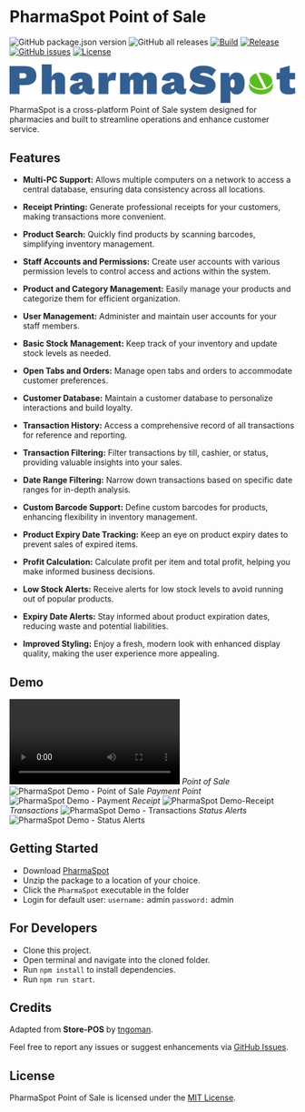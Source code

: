 # PharmaSpot Point of Sale
![GitHub package.json version](https://img.shields.io/github/package-json/v/drkNsubuga/PharmaSpot) ![GitHub all releases](https://img.shields.io/github/downloads/drkNsubuga/PharmaSpot/total) [![Build](https://github.com/drkNsubuga/PharmaSpot/actions/workflows/build.yml/badge.svg)](https://github.com/drkNsubuga/PharmaSpot/actions/workflows/build.yml) [![Release](https://github.com/drkNsubuga/PharmaSpot/actions/workflows/release.yml/badge.svg)](https://github.com/drkNsubuga/PharmaSpot/actions/workflows/release.yml) [![GitHub issues](https://img.shields.io/github/issues/drkNsubuga/PharmaSpot)](https://github.com/drkNsubuga/PharmaSpot) [![License](https://img.shields.io/badge/license-MIT-blue.svg)](https://github.com/drkNsubuga/PharmaSpot/blob/main/LICENSE)

![PharmaSpot Logo](./assets/images/logo.svg)
PharmaSpot is a cross-platform Point of Sale system designed for pharmacies and built to streamline operations and enhance customer service.

## Features

- **Multi-PC Support:** Allows multiple computers on a network to access a central database, ensuring data consistency across all locations.

- **Receipt Printing:** Generate professional receipts for your customers, making transactions more convenient.

- **Product Search:** Quickly find products by scanning barcodes, simplifying inventory management.

- **Staff Accounts and Permissions:** Create user accounts with various permission levels to control access and actions within the system.

- **Product and Category Management:** Easily manage your products and categorize them for efficient organization.

- **User Management:** Administer and maintain user accounts for your staff members.

- **Basic Stock Management:** Keep track of your inventory and update stock levels as needed.

- **Open Tabs and Orders:** Manage open tabs and orders to accommodate customer preferences.

- **Customer Database:** Maintain a customer database to personalize interactions and build loyalty.

- **Transaction History:** Access a comprehensive record of all transactions for reference and reporting.

- **Transaction Filtering:** Filter transactions by till, cashier, or status, providing valuable insights into your sales.

- **Date Range Filtering:** Narrow down transactions based on specific date ranges for in-depth analysis.

- **Custom Barcode Support:** Define custom barcodes for products, enhancing flexibility in inventory management.

- **Product Expiry Date Tracking:** Keep an eye on product expiry dates to prevent sales of expired items.

- **Profit Calculation:** Calculate profit per item and total profit, helping you make informed business decisions.

- **Low Stock Alerts:** Receive alerts for low stock levels to avoid running out of popular products.

- **Expiry Date Alerts:** Stay informed about product expiration dates, reducing waste and potential liabilities.

- **Improved Styling:** Enjoy a fresh, modern look with enhanced display quality, making the user experience more appealing.


## Demo
![PharmaSpot Demo](https://github.com/drkNsubuga/PharmaSpot/blob/main/screenshots/demo.webm)
*Point of Sale*
![PharmaSpot Demo - Point of Sale](https://github.com/drkNsubuga/PharmaSpot/blob/main/screenshots/pos.png)
*Payment Point*
![PharmaSpot Demo - Payment](https://github.com/drkNsubuga/PharmaSpot/blob/main/screenshots/payment.png)
*Receipt*
![PharmaSpot Demo-Receipt](https://github.com/drkNsubuga/PharmaSpot/blob/main/screenshots/receipt.png)
*Transactions*
![PharmaSpot Demo - Transactions](https://github.com/drkNsubuga/PharmaSpot/blob/main/screenshots/transactions.png)
*Status Alerts*
![PharmaSpot Demo - Status Alerts](https://github.com/drkNsubuga/PharmaSpot/blob/main/screenshots/alerts.png)

## Getting Started
- Download [PharmaSpot](https://github.com/drkNsubuga/PharmaSpot/releases/latest)
- Unzip the package to a location of your choice.
- Click the ``PharmaSpot`` executable in the folder
- Login for default user:
	``username:`` admin
	``password:`` admin

## For Developers
- Clone this project.
- Open terminal and navigate into the cloned folder.
- Run ```npm install``` to install dependencies.
- Run ```npm run start```.
  
## Credits

Adapted from **Store-POS** by [tngoman](https://github.com/tngoman/Store-POS).

Feel free to report any issues or suggest enhancements via [GitHub Issues](https://github.com/drkNsubuga/PharmaSpot/issues). 

## License

PharmaSpot Point of Sale is licensed under the [MIT License](https://github.com/drkNsubuga/PharmaSpot/blob/main/LICENSE).